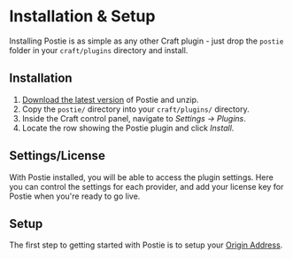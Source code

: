 # Installation & Setup

Installing Postie is as simple as any other Craft plugin - just drop the `postie` folder in your `craft/plugins` directory and install.

## Installation

1.  [Download the latest version](/craft-plugins/postie/pricing) of Postie and unzip.
2.  Copy the `postie/` directory into your `craft/plugins/` directory.
3.  Inside the Craft control panel, navigate to _Settings → Plugins_.
4.  Locate the row showing the Postie plugin and click _Install_.

## Settings/License

With Postie installed, you will be able to access the plugin settings. Here you can control the settings for each provider, and add your license key for Postie when you're ready to go live.

## Setup

The first step to getting started with Postie is to setup your [Origin Address](/craft-plugins/postie/docs/setup-configuration/origin-address).